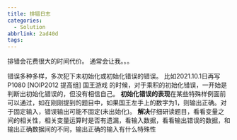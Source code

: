 ```yaml
---
title: 排错日志
categories:
  - Solution
abbrlink: 2ad40d
tags:
---
```



排错会花费很大的时间代价。
通常会让我。。。


错误多种多样，多次犯下未初始化或初始化错误的错误。
比如2021.10.1日再写P1080 [NOIP2012 提高组] 国王游戏 的时候，对于乘积的初始化错误，一开始是判断出初始化错误的，但没有相信自己。
**初始化错误的表现**在某些特殊样例面前可以通过，如在刚刚提到的题目中，如果国王左手上的数字为1，则输出正确。对于固定输入，错误输出可能不固定(未出始化)。
**解决**仔细研读题目，看看变量之间的相关性，相关变量运算时是否有遗漏，看输入数据，看看输出错误的数据，和输出正确数据间的不同，输出正确的输入有什么特殊性